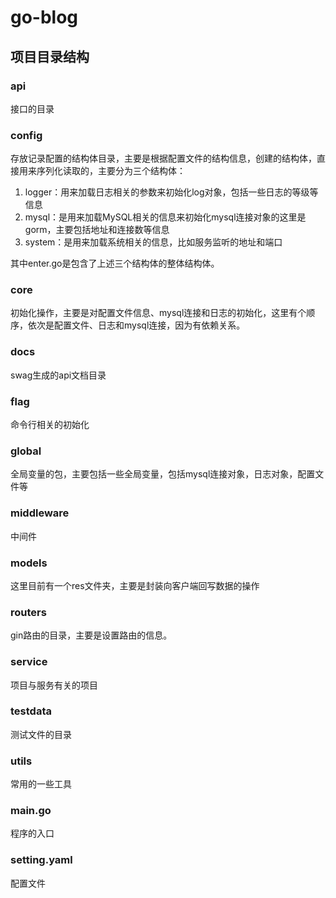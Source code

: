 # go-blog
## 项目目录结构
### api
    
接口的目录
### config

存放记录配置的结构体目录，主要是根据配置文件的结构信息，创建的结构体，直接用来序列化读取的，主要分为三个结构体：
1. logger：用来加载日志相关的参数来初始化log对象，包括一些日志的等级等信息
2. mysql：是用来加载MySQL相关的信息来初始化mysql连接对象的这里是gorm，主要包括地址和连接数等信息
3. system：是用来加载系统相关的信息，比如服务监听的地址和端口

其中enter.go是包含了上述三个结构体的整体结构体。
### core

初始化操作，主要是对配置文件信息、mysql连接和日志的初始化，这里有个顺序，依次是配置文件、日志和mysql连接，因为有依赖关系。
### docs

swag生成的api文档目录
### flag

命令行相关的初始化
### global

全局变量的包，主要包括一些全局变量，包括mysql连接对象，日志对象，配置文件等
### middleware

中间件
### models

这里目前有一个res文件夹，主要是封装向客户端回写数据的操作
### routers

gin路由的目录，主要是设置路由的信息。
### service

项目与服务有关的项目
### testdata

测试文件的目录
### utils
    
常用的一些工具
### main.go

程序的入口
### setting.yaml

配置文件